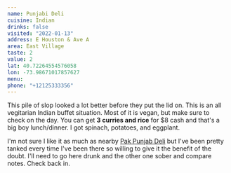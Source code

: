 ```yaml
---
name: Punjabi Deli
cuisine: Indian
drinks: false
visited: "2022-01-13"
address: E Houston & Ave A
area: East Village
taste: 2
value: 2
lat: 40.72264554576058
lon: -73.98671017857627
menu: 
phone: "+12125333356"
---
```


This pile of slop looked a lot better before they put the lid on. This is an all vegitarian Indian buffet situation. Most of it is vegan, but make sure to check on the day. You can get **3 curries and rice** for $8 cash and that's a big boy lunch/dinner. I got spinach, potatoes, and eggplant.

I'm not sure I like it as much as nearby [Pak Punjab Deli](/places/pak-punjab/) but I've been pretty tanked every time I've been there so willing to give it the benefit of the doubt. I'll need to go here drunk and the other one sober and compare notes. Check back in.
